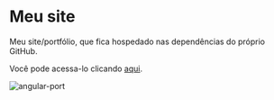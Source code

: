 # Meu site

Meu site/portfólio, que fica hospedado nas dependências do próprio GitHub.

Você pode acessa-lo clicando [aqui](https://shacalliitto.github.io/#/home).

![angular-port](https://user-images.githubusercontent.com/84084794/137999369-1092496d-df98-483c-9cb1-0cfd5371ac45.png)
